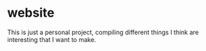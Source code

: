 # website
This is just a personal project, compiling different things I think are interesting that I want to make. 
